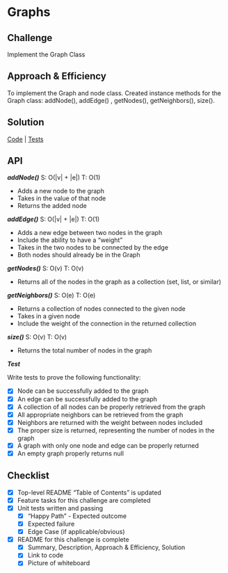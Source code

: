 # Graphs

## Challenge
Implement the Graph Class

## Approach & Efficiency
To implement the Graph and node class. Created instance methods for the Graph class: addNode(), addEdge()
, getNodes(), getNeighbors(), size().


## Solution
[Code](../src/main/java/graph/Graph.java) | [Tests](../src/test/java/graph/Graph.java)

## API

***addNode()*** S: O(|v| + |e|) T: O(1)

- Adds a new node to the graph
- Takes in the value of that node
- Returns the added node

***addEdge()*** S: O(|v| + |e|) T: O(1)

- Adds a new edge between two nodes in the graph
- Include the ability to have a “weight”
- Takes in the two nodes to be connected by the edge
- Both nodes should already be in the Graph

***getNodes()*** S: O(v) T: O(v)

- Returns all of the nodes in the graph as a collection (set, list, or similar)
 
 ***getNeighbors()*** S: O(e) T: O(e)
 
 - Returns a collection of nodes connected to the given node
 - Takes in a given node
 - Include the weight of the connection in the returned collection
 
 ***size()*** S: O(v) T: O(v)
 
 - Returns the total number of nodes in the graph


***Test***

Write tests to prove the following functionality:

- [x] Node can be successfully added to the graph
- [x] An edge can be successfully added to the graph
- [x] A collection of all nodes can be properly retrieved from the graph
- [x] All appropriate neighbors can be retrieved from the graph
- [x] Neighbors are returned with the weight between nodes included
- [x] The proper size is returned, representing the number of nodes in the graph
- [x] A graph with only one node and edge can be properly returned
- [x] An empty graph properly returns null

## Checklist
- [x] Top-level README “Table of Contents” is updated
- [x] Feature tasks for this challenge are completed
- [x] Unit tests written and passing
    - [x] “Happy Path” - Expected outcome
    - [x] Expected failure
    - [x] Edge Case (if applicable/obvious)
- [x] README for this challenge is complete
    - [x] Summary, Description, Approach & Efficiency, Solution
    - [x] Link to code
    - [x] Picture of whiteboard